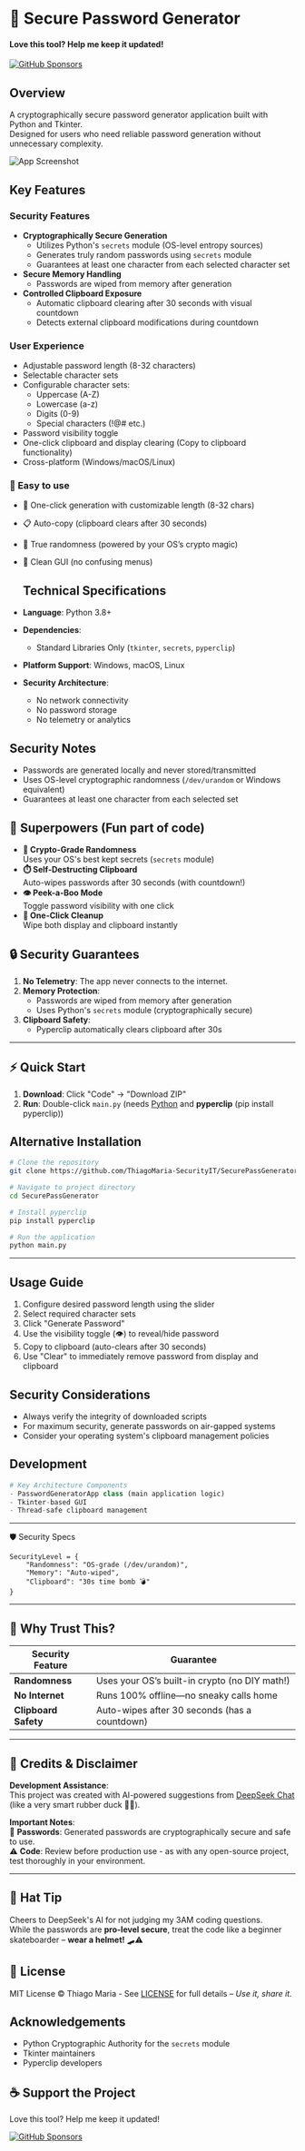 # 🔐 Secure Password Generator  

#### Love this tool? Help me keep it updated!  

[![GitHub Sponsors](https://img.shields.io/badge/Sponsor-%E2%9D%A4-red?logo=GitHub&style=for-the-badge)](https://github.com/sponsors/ThiagoMaria-SecurityIT)
## Overview
A cryptographically secure password generator application built with Python and Tkinter.  
Designed for users who need reliable password generation without unnecessary complexity.

![App Screenshot](https://github.com/ThiagoMaria-SecurityIT/Python/blob/main/PassGenerator/images/securimathiago2.png)  

## Key Features

### Security Features
- **Cryptographically Secure Generation**
  - Utilizes Python's `secrets` module (OS-level entropy sources)
  - Generates truly random passwords using `secrets` module
  - Guarantees at least one character from each selected character set
- **Secure Memory Handling**
  - Passwords are wiped from memory after generation
- **Controlled Clipboard Exposure**
  - Automatic clipboard clearing after 30 seconds with visual countdown
  - Detects external clipboard modifications during countdown
    
### User Experience
- Adjustable password length (8-32 characters)
- Selectable character sets
- Configurable character sets:
  - Uppercase (A-Z)
  - Lowercase (a-z)
  - Digits (0-9)
  - Special characters (!@# etc.)
- Password visibility toggle
- One-click clipboard and display clearing (Copy to clipboard functionality)
- Cross-platform (Windows/macOS/Linux)

### 🌟 Easy to use
- 🔄 One-click generation with customizable length (8-32 chars)  
- 📋 Auto-copy (clipboard clears after 30 seconds)  
- 🎲 True randomness (powered by your OS’s crypto magic)  
- 🎨 Clean GUI (no confusing menus)
  
  ## Technical Specifications
- **Language**: Python 3.8+
- **Dependencies**: 
  - Standard Libraries Only (`tkinter`, `secrets`, `pyperclip`)
- **Platform Support**: Windows, macOS, Linux
- **Security Architecture**:
  - No network connectivity
  - No password storage  
  - No telemetry or analytics  
    

## Security Notes
- Passwords are generated locally and never stored/transmitted
- Uses OS-level cryptographic randomness (`/dev/urandom` or Windows equivalent)
- Guarantees at least one character from each selected set
  
## 🌟 Superpowers (Fun part of code)
- **🎲 Crypto-Grade Randomness**  
  Uses your OS's best kept secrets (`secrets` module)
- **⏱️ Self-Destructing Clipboard**  
  Auto-wipes passwords after 30 seconds (with countdown!)
- **👁️ Peek-a-Boo Mode**  
  Toggle password visibility with one click
- **🧹 One-Click Cleanup**  
  Wipe both display and clipboard instantly
## 🔒 Security Guarantees

1. **No Telemetry**: The app never connects to the internet.
2. **Memory Protection**: 
   - Passwords are wiped from memory after generation
   - Uses Python's `secrets` module (cryptographically secure)
3. **Clipboard Safety**: 
   - Pyperclip automatically clears clipboard after 30s  
---
## ⚡ Quick Start  
1. **Download**: Click "Code" → "Download ZIP"  
2. **Run**: Double-click `main.py` (needs [Python](https://www.python.org/downloads/) and **pyperclip** (pip install pyperclip))
   
## Alternative Installation 
```bash
# Clone the repository
git clone https://github.com/ThiagoMaria-SecurityIT/SecurePassGenerator.git

# Navigate to project directory
cd SecurePassGenerator

# Install pyperclip
pip install pyperclip

# Run the application
python main.py
``` 
---
## Usage Guide
1. Configure desired password length using the slider
2. Select required character sets
3. Click "Generate Password"
4. Use the visibility toggle (👁) to reveal/hide password
5. Copy to clipboard (auto-clears after 30 seconds)
6. Use "Clear" to immediately remove password from display and clipboard

## Security Considerations
- Always verify the integrity of downloaded scripts
- For maximum security, generate passwords on air-gapped systems
- Consider your operating system's clipboard management policies

## Development
```python
# Key Architecture Components
- PasswordGeneratorApp class (main application logic)
- Tkinter-based GUI
- Thread-safe clipboard management
```

---
🛡️ Security Specs  
```
SecurityLevel = {  
    "Randomness": "OS-grade (/dev/urandom)",   
    "Memory": "Auto-wiped",  
    "Clipboard": "30s time bomb 💣"  
}  
```
---

## 🤔 Why Trust This?  
| Security Feature      | Guarantee                               |  
|-----------------------|-----------------------------------------|  
| **Randomness**        | Uses your OS’s built-in crypto (no DIY math!) |  
| **No Internet**       | Runs 100% offline—no sneaky calls home  |  
| **Clipboard Safety**  | Auto-wipes after 30 seconds (has a countdown)            |  

---
## 🤝 Credits & Disclaimer  

**Development Assistance**:  
This project was created with AI-powered suggestions from [DeepSeek Chat](https://deepseek.com) (like a very smart rubber duck 🦆💡).  

**Important Notes**:  
🔐 **Passwords**: Generated passwords are cryptographically secure and safe to use.  
⚠️ **Code**: Review before production use - as with any open-source project, test thoroughly in your environment.  

---
## 🎩 Hat Tip

Cheers to DeepSeek's AI for not judging my 3AM coding questions.  
While the passwords are **pro-level secure**, treat the code like a beginner skateboarder – **wear a helmet!** 🛹⚠️  

## 📜 License  
MIT License © Thiago Maria - See [LICENSE](LICENSE) for full details – *Use it, share it.*  

## Acknowledgements
- Python Cryptographic Authority for the `secrets` module
- Tkinter maintainers
- Pyperclip developers
  
## ☕ Support the Project
Love this tool? Help me keep it updated!  

[![GitHub Sponsors](https://img.shields.io/badge/Sponsor-%E2%9D%A4-red?logo=GitHub&style=for-the-badge)](https://github.com/sponsors/ThiagoMaria-SecurityIT)
